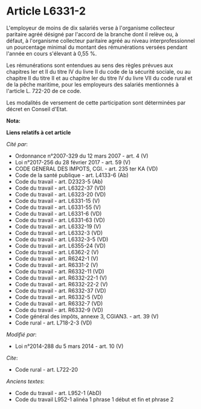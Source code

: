 # Article L6331-2

L'employeur de moins de dix salariés verse à l'organisme collecteur paritaire agréé désigné par l'accord de la branche dont
il relève ou, à défaut, à l'organisme collecteur paritaire agréé au niveau interprofessionnel un pourcentage minimal du
montant des rémunérations versées pendant l'année en cours s'élevant à 0,55 %. 

Les rémunérations sont entendues au sens des règles prévues aux chapitres Ier et II du titre IV du livre II du code de la
sécurité sociale, ou au chapitre II du titre II et au chapitre Ier du titre IV du livre VII du code rural et de la pêche
maritime, pour les employeurs des salariés mentionnés à l'article L. 722-20 de ce code. 

Les modalités de versement de cette participation sont déterminées par décret en Conseil d'Etat.

**Nota:**



**Liens relatifs à cet article**

_Cité par_:

  - Ordonnance n°2007-329 du 12 mars 2007 - art. 4 (V)
  - Loi n°2017-256 du 28 février 2017 - art. 59 (V)
  - CODE GENERAL DES IMPOTS, CGI. - art. 235 ter KA (VD)
  - Code de la santé publique - art. L4133-6 (Ab)
  - Code du travail - art. D2323-5 (Ab)
  - Code du travail - art. L6322-37 (VD)
  - Code du travail - art. L6323-20 (VD)
  - Code du travail - art. L6331-15 (V)
  - Code du travail - art. L6331-55 (V)
  - Code du travail - art. L6331-6 (VD)
  - Code du travail - art. L6331-63 (VD)
  - Code du travail - art. L6332-19 (V)
  - Code du travail - art. L6332-3 (VD)
  - Code du travail - art. L6332-3-5 (VD)
  - Code du travail - art. L6355-24 (VD)
  - Code du travail - art. L6362-2 (V)
  - Code du travail - art. R6242-1 (V)
  - Code du travail - art. R6331-2 (V)
  - Code du travail - art. R6332-11 (VD)
  - Code du travail - art. R6332-22-1 (V)
  - Code du travail - art. R6332-22-2 (V)
  - Code du travail - art. R6332-37 (VD)
  - Code du travail - art. R6332-5 (VD)
  - Code du travail - art. R6332-7 (VD)
  - Code du travail - art. R6332-9 (VD)
  - Code général des impôts, annexe 3, CGIAN3. - art. 39 (V)
  - Code rural - art. L718-2-3 (VD)

_Modifié par_:

  - Loi n°2014-288 du 5 mars 2014 - art. 10 (V)

_Cite_:

  - Code rural - art. L722-20

_Anciens textes_:

  - Code du travail - art. L952-1 (AbD)
  - Code du travail L952-1 alinéa 1 phrase 1 début et fin et phrase 2
